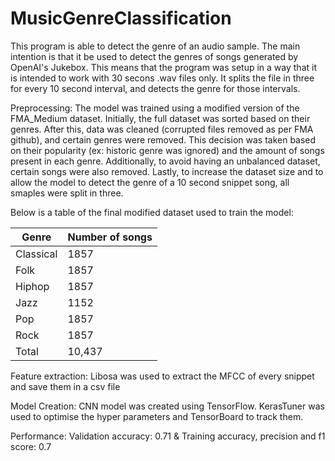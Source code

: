 # MusicGenreClassification
This program is able to detect the genre of an audio sample. The main intention is that it be used to detect the genres of songs generated by OpenAI's Jukebox. This means that the program was setup in a way that it is intended to work with 30 secons .wav files only. It splits the file in three for every 10 second interval, and detects the genre for those intervals.

Preprocessing:
The model was trained using a modified version of the FMA_Medium dataset. Initially, the full dataset was sorted based on their genres. After this, data was cleaned (corrupted files removed as per FMA github), and certain genres were removed. This decision was taken based on their popularity (ex: historic genre was ignored) and the amount of songs present in each genre. Additionally, to avoid having an unbalanced dataset, certain songs were also removed. Lastly, to increase the dataset size and to allow the model to detect the genre of a 10 second snippet song, all smaples were split in three. 

Below is a table of the final modified dataset used to train the model:

Genre      | Number of songs
-----------| -------------
Classical  | 1857
Folk       | 1857
Hiphop     | 1857
Jazz       | 1152
Pop        | 1857
Rock       | 1857
Total      | 10,437


Feature extraction:
Libosa was used to extract the MFCC of every snippet and save them in a csv file


Model Creation:
CNN model was created using TensorFlow. KerasTuner was used to optimise the hyper parameters and TensorBoard to track them.

Performance:
Validation accuracy: 0.71 & Training accuracy, precision and f1 score: 0.7
